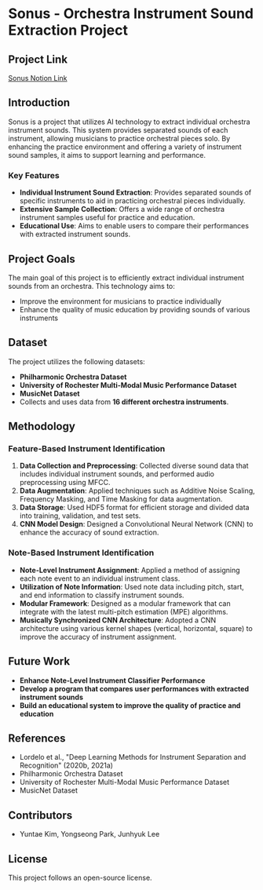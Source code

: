 # Sonus - Orchestra Instrument Sound Extraction Project

## Project Link

[Sonus Notion Link](https://reo91004.notion.site/Sonus-23c1c1bd5f5b40eba594be8deaced9b7?pvs=4)
<br>

## Introduction

Sonus is a project that utilizes AI technology to extract individual orchestra instrument sounds. This system provides separated sounds of each instrument, allowing musicians to practice orchestral pieces solo. By enhancing the practice environment and offering a variety of instrument sound samples, it aims to support learning and performance.

### Key Features

-   **Individual Instrument Sound Extraction**: Provides separated sounds of specific instruments to aid in practicing orchestral pieces individually.
-   **Extensive Sample Collection**: Offers a wide range of orchestra instrument samples useful for practice and education.
-   **Educational Use**: Aims to enable users to compare their performances with extracted instrument sounds.

## Project Goals

​<light>The main goal of this project is to efficiently extract individual instrument sounds from an orchestra.</light>​ This technology aims to:

-   Improve the environment for musicians to practice individually
-   Enhance the quality of music education by providing sounds of various instruments

## Dataset

The project utilizes the following datasets:

-   **Philharmonic Orchestra Dataset**
-   **University of Rochester Multi-Modal Music Performance Dataset**
-   **MusicNet Dataset**
-   Collects and uses data from **16 different orchestra instruments**.

## Methodology

### Feature-Based Instrument Identification

1. **Data Collection and Preprocessing**: Collected diverse sound data that includes individual instrument sounds, and performed audio preprocessing using MFCC.
2. **Data Augmentation**: Applied techniques such as Additive Noise Scaling, Frequency Masking, and Time Masking for data augmentation.
3. **Data Storage**: Used HDF5 format for efficient storage and divided data into training, validation, and test sets.
4. **CNN Model Design**: Designed a Convolutional Neural Network (CNN) to enhance the accuracy of sound extraction.

### Note-Based Instrument Identification

-   **Note-Level Instrument Assignment**: Applied a method of assigning each note event to an individual instrument class.
-   **Utilization of Note Information**: Used note data including pitch, start, and end information to classify instrument sounds.
-   **Modular Framework**: Designed as a modular framework that can integrate with the latest multi-pitch estimation (MPE) algorithms.
-   **Musically Synchronized CNN Architecture**: Adopted a CNN architecture using various kernel shapes (vertical, horizontal, square) to improve the accuracy of instrument assignment.

## Future Work

-   **Enhance Note-Level Instrument Classifier Performance**
-   **Develop a program that compares user performances with extracted instrument sounds**
-   **Build an educational system to improve the quality of practice and education**

## References

-   Lordelo et al., "Deep Learning Methods for Instrument Separation and Recognition" (2020b, 2021a)
-   Philharmonic Orchestra Dataset
-   University of Rochester Multi-Modal Music Performance Dataset
-   MusicNet Dataset

## Contributors

-   Yuntae Kim, Yongseong Park, Junhyuk Lee

## License

This project follows an open-source license.
